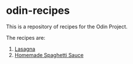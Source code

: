 # odin-recipes

This is a repository of recipes for the Odin Project.  

The recipes are:  

1. [Lasagna](https://gamemaster2b.github.io/odin-recipes/recipes/lasagna.html)
2. [Homemade Spaghetti Sauce](https://gamemaster2b.github.io/odin-recipes/recipes/homemade_spaghetti_sauce.html)
